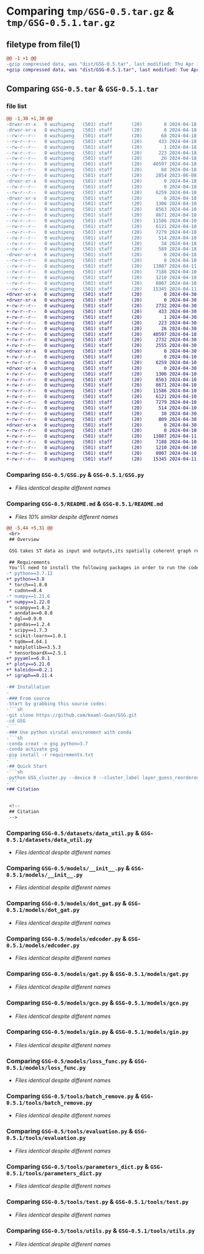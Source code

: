 # Comparing `tmp/GSG-0.5.tar.gz` & `tmp/GSG-0.5.1.tar.gz`

## filetype from file(1)

```diff
@@ -1 +1 @@
-gzip compressed data, was "dist/GSG-0.5.tar", last modified: Thu Apr 18 09:17:27 2024, max compression
+gzip compressed data, was "dist/GSG-0.5.1.tar", last modified: Tue Apr 30 02:31:21 2024, max compression
```

## Comparing `GSG-0.5.tar` & `GSG-0.5.1.tar`

### file list

```diff
@@ -1,30 +1,30 @@
-drwxr-xr-x   0 wuzhipeng   (501) staff       (20)        0 2024-04-18 09:17:27.000000 GSG-0.5/
-drwxr-xr-x   0 wuzhipeng   (501) staff       (20)        0 2024-04-18 09:17:27.000000 GSG-0.5/GSG.egg-info/
--rw-r--r--   0 wuzhipeng   (501) staff       (20)       68 2024-04-18 09:17:26.000000 GSG-0.5/GSG.egg-info/PKG-INFO
--rw-r--r--   0 wuzhipeng   (501) staff       (20)      433 2024-04-18 09:17:26.000000 GSG-0.5/GSG.egg-info/SOURCES.txt
--rw-r--r--   0 wuzhipeng   (501) staff       (20)        1 2024-04-18 09:17:26.000000 GSG-0.5/GSG.egg-info/dependency_links.txt
--rw-r--r--   0 wuzhipeng   (501) staff       (20)      223 2024-04-18 09:17:26.000000 GSG-0.5/GSG.egg-info/requires.txt
--rw-r--r--   0 wuzhipeng   (501) staff       (20)       26 2024-04-18 09:17:26.000000 GSG-0.5/GSG.egg-info/top_level.txt
--rw-r--r--   0 wuzhipeng   (501) staff       (20)    40597 2024-04-18 05:21:38.000000 GSG-0.5/GSG.py
--rw-r--r--   0 wuzhipeng   (501) staff       (20)       68 2024-04-18 09:17:27.000000 GSG-0.5/PKG-INFO
--rw-r--r--   0 wuzhipeng   (501) staff       (20)     2854 2023-06-08 05:59:08.000000 GSG-0.5/README.md
-drwxr-xr-x   0 wuzhipeng   (501) staff       (20)        0 2024-04-18 09:17:27.000000 GSG-0.5/datasets/
--rw-r--r--   0 wuzhipeng   (501) staff       (20)        0 2024-04-10 02:47:19.000000 GSG-0.5/datasets/__init__.py
--rw-r--r--   0 wuzhipeng   (501) staff       (20)     6259 2024-04-10 02:47:19.000000 GSG-0.5/datasets/data_util.py
-drwxr-xr-x   0 wuzhipeng   (501) staff       (20)        0 2024-04-18 09:17:27.000000 GSG-0.5/models/
--rw-r--r--   0 wuzhipeng   (501) staff       (20)     1306 2024-04-10 02:47:17.000000 GSG-0.5/models/__init__.py
--rw-r--r--   0 wuzhipeng   (501) staff       (20)     8563 2024-04-10 08:40:14.000000 GSG-0.5/models/dot_gat.py
--rw-r--r--   0 wuzhipeng   (501) staff       (20)     8671 2024-04-10 08:40:14.000000 GSG-0.5/models/edcoder.py
--rw-r--r--   0 wuzhipeng   (501) staff       (20)    11586 2024-04-10 08:40:14.000000 GSG-0.5/models/gat.py
--rw-r--r--   0 wuzhipeng   (501) staff       (20)     6121 2024-04-10 08:40:14.000000 GSG-0.5/models/gcn.py
--rw-r--r--   0 wuzhipeng   (501) staff       (20)     7279 2024-04-10 08:40:14.000000 GSG-0.5/models/gin.py
--rw-r--r--   0 wuzhipeng   (501) staff       (20)      514 2024-04-10 02:47:16.000000 GSG-0.5/models/loss_func.py
--rw-r--r--   0 wuzhipeng   (501) staff       (20)       38 2024-04-18 09:17:27.000000 GSG-0.5/setup.cfg
--rw-r--r--   0 wuzhipeng   (501) staff       (20)      589 2024-04-18 09:17:22.000000 GSG-0.5/setup.py
-drwxr-xr-x   0 wuzhipeng   (501) staff       (20)        0 2024-04-18 09:17:27.000000 GSG-0.5/tools/
--rw-r--r--   0 wuzhipeng   (501) staff       (20)        0 2024-04-10 02:47:15.000000 GSG-0.5/tools/__init__.py
--rw-r--r--   0 wuzhipeng   (501) staff       (20)    13887 2024-04-11 00:48:10.000000 GSG-0.5/tools/batch_remove.py
--rw-r--r--   0 wuzhipeng   (501) staff       (20)     7188 2024-04-10 08:40:14.000000 GSG-0.5/tools/evaluation.py
--rw-r--r--   0 wuzhipeng   (501) staff       (20)     1210 2024-04-10 02:47:16.000000 GSG-0.5/tools/parameters_dict.py
--rw-r--r--   0 wuzhipeng   (501) staff       (20)     8007 2024-04-10 02:47:15.000000 GSG-0.5/tools/test.py
--rw-r--r--   0 wuzhipeng   (501) staff       (20)    15345 2024-04-11 01:04:23.000000 GSG-0.5/tools/utils.py
+drwxr-xr-x   0 wuzhipeng   (501) staff       (20)        0 2024-04-30 02:31:21.000000 GSG-0.5.1/
+drwxr-xr-x   0 wuzhipeng   (501) staff       (20)        0 2024-04-30 02:31:21.000000 GSG-0.5.1/GSG.egg-info/
+-rw-r--r--   0 wuzhipeng   (501) staff       (20)     2732 2024-04-30 02:31:21.000000 GSG-0.5.1/GSG.egg-info/PKG-INFO
+-rw-r--r--   0 wuzhipeng   (501) staff       (20)      433 2024-04-30 02:31:21.000000 GSG-0.5.1/GSG.egg-info/SOURCES.txt
+-rw-r--r--   0 wuzhipeng   (501) staff       (20)        1 2024-04-30 02:31:21.000000 GSG-0.5.1/GSG.egg-info/dependency_links.txt
+-rw-r--r--   0 wuzhipeng   (501) staff       (20)      223 2024-04-30 02:31:21.000000 GSG-0.5.1/GSG.egg-info/requires.txt
+-rw-r--r--   0 wuzhipeng   (501) staff       (20)       26 2024-04-30 02:31:21.000000 GSG-0.5.1/GSG.egg-info/top_level.txt
+-rw-r--r--   0 wuzhipeng   (501) staff       (20)    40597 2024-04-18 05:21:38.000000 GSG-0.5.1/GSG.py
+-rw-r--r--   0 wuzhipeng   (501) staff       (20)     2732 2024-04-30 02:31:21.000000 GSG-0.5.1/PKG-INFO
+-rw-r--r--   0 wuzhipeng   (501) staff       (20)     2555 2024-04-30 02:29:01.000000 GSG-0.5.1/README.md
+drwxr-xr-x   0 wuzhipeng   (501) staff       (20)        0 2024-04-30 02:31:21.000000 GSG-0.5.1/datasets/
+-rw-r--r--   0 wuzhipeng   (501) staff       (20)        0 2024-04-10 02:47:19.000000 GSG-0.5.1/datasets/__init__.py
+-rw-r--r--   0 wuzhipeng   (501) staff       (20)     6259 2024-04-10 02:47:19.000000 GSG-0.5.1/datasets/data_util.py
+drwxr-xr-x   0 wuzhipeng   (501) staff       (20)        0 2024-04-30 02:31:21.000000 GSG-0.5.1/models/
+-rw-r--r--   0 wuzhipeng   (501) staff       (20)     1306 2024-04-10 02:47:17.000000 GSG-0.5.1/models/__init__.py
+-rw-r--r--   0 wuzhipeng   (501) staff       (20)     8563 2024-04-10 08:40:14.000000 GSG-0.5.1/models/dot_gat.py
+-rw-r--r--   0 wuzhipeng   (501) staff       (20)     8671 2024-04-10 08:40:14.000000 GSG-0.5.1/models/edcoder.py
+-rw-r--r--   0 wuzhipeng   (501) staff       (20)    11586 2024-04-10 08:40:14.000000 GSG-0.5.1/models/gat.py
+-rw-r--r--   0 wuzhipeng   (501) staff       (20)     6121 2024-04-10 08:40:14.000000 GSG-0.5.1/models/gcn.py
+-rw-r--r--   0 wuzhipeng   (501) staff       (20)     7279 2024-04-10 08:40:14.000000 GSG-0.5.1/models/gin.py
+-rw-r--r--   0 wuzhipeng   (501) staff       (20)      514 2024-04-10 02:47:16.000000 GSG-0.5.1/models/loss_func.py
+-rw-r--r--   0 wuzhipeng   (501) staff       (20)       38 2024-04-30 02:31:21.000000 GSG-0.5.1/setup.cfg
+-rw-r--r--   0 wuzhipeng   (501) staff       (20)      809 2024-04-30 02:26:39.000000 GSG-0.5.1/setup.py
+drwxr-xr-x   0 wuzhipeng   (501) staff       (20)        0 2024-04-30 02:31:21.000000 GSG-0.5.1/tools/
+-rw-r--r--   0 wuzhipeng   (501) staff       (20)        0 2024-04-10 02:47:15.000000 GSG-0.5.1/tools/__init__.py
+-rw-r--r--   0 wuzhipeng   (501) staff       (20)    13887 2024-04-11 00:48:10.000000 GSG-0.5.1/tools/batch_remove.py
+-rw-r--r--   0 wuzhipeng   (501) staff       (20)     7188 2024-04-10 08:40:14.000000 GSG-0.5.1/tools/evaluation.py
+-rw-r--r--   0 wuzhipeng   (501) staff       (20)     1210 2024-04-10 02:47:16.000000 GSG-0.5.1/tools/parameters_dict.py
+-rw-r--r--   0 wuzhipeng   (501) staff       (20)     8007 2024-04-10 02:47:15.000000 GSG-0.5.1/tools/test.py
+-rw-r--r--   0 wuzhipeng   (501) staff       (20)    15345 2024-04-11 01:04:23.000000 GSG-0.5.1/tools/utils.py
```

### Comparing `GSG-0.5/GSG.py` & `GSG-0.5.1/GSG.py`

 * *Files identical despite different names*

### Comparing `GSG-0.5/README.md` & `GSG-0.5.1/README.md`

 * *Files 10% similar despite different names*

```diff
@@ -5,44 +5,31 @@
 <br>
 ## Overview
 
 GSG takes ST data as input and outputs,its spatially coherent graph representation learning. The ST data contain two components: gene expression and spatial location information. The gene expression of a spot is initially reduced by principal component analysis (PCA) or  initial extraction of highly variable genes (HVGs) as the initial spot features, which are used as nodes in the graph. Then, an adjacency of the graph is constructed based on the location  information. Specifically, the location information is used to calculate the relative distance matrix among the spots. According to the biological assumption that cells influence their neighbours according to the diffusion principle, we choose a certain distance threshold to generate a 0-1 adjacency matrix for the graph. To calculate the representation learning of the graph, we introduced a self-supervised masked graph autoencoder. GSG selects a random number of nodes and masks their initial node features using a mask token [MASK]. Then, a GNN encoder is used to obtain the corrupted graph embedding. The selected nodes are remasked with another token (DMASK) in the extracted embedding and passed through a decoder composed of GNNs to reproduce the initial features. The decoder output is used to reconstruct the node feature of the masked node, using the scaled cosine error as the loss function. By using MASK, GSG enhances the utilization of features of neighbouring nodes for better representation of ST data. With generative self-supervised graph learning, GSG learns to encode a spot/cell node embedding that contains gene expression information, which is further used to visualize the data with a UMAP plot and for other downstream analyses34.
 
 ## Requirements
 You'll need to install the following packages in order to run the codes.
-* python==3.7.12
+* python==3.8
 * torch==1.8.0
 * cudnn==8.4
-* numpy==1.21.6
+* numpy==1.22.0
 * scanpy==1.8.2
 * anndata==0.8.0
 * dgl==0.9.0
 * pandas==1.2.4
 * scipy==1.7.3
 * scikit-learn==1.0.1 
 * tqdm==4.64.1
 * matplotlib==3.5.3
 * tensorboardX==2.5.1
+* pyyaml==6.0.1
+* ploty==5.21.0
+* kaleido==0.2.1
+* igraph==0.11.4
 
-## Installation
-
-### From source
-Start by grabbing this source codes:
-```sh
-git clone https://github.com/keaml-Guan/GSG.git
-cd GSG
-```
-### Use python virutal environment with conda
-```sh
-conda creat -n gsg python=3.7
-conda activate gsg
-pip install -r requirements.txt
-```
-## Quick Start
-```sh
-python GSG_cluster.py --device 0 --cluster_label layer_guess_reordered_short
-```
+## Citation
 
 
 <!--
 ## Citation
 -->
```

### Comparing `GSG-0.5/datasets/data_util.py` & `GSG-0.5.1/datasets/data_util.py`

 * *Files identical despite different names*

### Comparing `GSG-0.5/models/__init__.py` & `GSG-0.5.1/models/__init__.py`

 * *Files identical despite different names*

### Comparing `GSG-0.5/models/dot_gat.py` & `GSG-0.5.1/models/dot_gat.py`

 * *Files identical despite different names*

### Comparing `GSG-0.5/models/edcoder.py` & `GSG-0.5.1/models/edcoder.py`

 * *Files identical despite different names*

### Comparing `GSG-0.5/models/gat.py` & `GSG-0.5.1/models/gat.py`

 * *Files identical despite different names*

### Comparing `GSG-0.5/models/gcn.py` & `GSG-0.5.1/models/gcn.py`

 * *Files identical despite different names*

### Comparing `GSG-0.5/models/gin.py` & `GSG-0.5.1/models/gin.py`

 * *Files identical despite different names*

### Comparing `GSG-0.5/models/loss_func.py` & `GSG-0.5.1/models/loss_func.py`

 * *Files identical despite different names*

### Comparing `GSG-0.5/tools/batch_remove.py` & `GSG-0.5.1/tools/batch_remove.py`

 * *Files identical despite different names*

### Comparing `GSG-0.5/tools/evaluation.py` & `GSG-0.5.1/tools/evaluation.py`

 * *Files identical despite different names*

### Comparing `GSG-0.5/tools/parameters_dict.py` & `GSG-0.5.1/tools/parameters_dict.py`

 * *Files identical despite different names*

### Comparing `GSG-0.5/tools/test.py` & `GSG-0.5.1/tools/test.py`

 * *Files identical despite different names*

### Comparing `GSG-0.5/tools/utils.py` & `GSG-0.5.1/tools/utils.py`

 * *Files identical despite different names*

